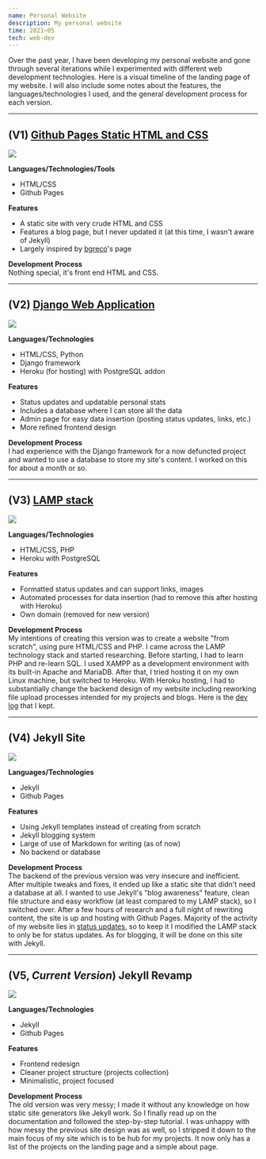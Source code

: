```yaml
---
name: Personal Website
description: My personal website
time: 2021~05
tech: web-dev
---  
```

  
Over the past year, I have been developing my personal website and gone through several iterations while I experimented with different web development technologies. Here is a visual timeline of the landing page of my website. I will also include some notes about the features, the languages/technologies I used, and the general development process for each version.

---

## (V1) [Github Pages Static HTML and CSS](https://brainuser5705.github.io/website/)

![](https://i.imgur.com/QCN9UMQ.png)

**Languages/Technologies/Tools**
- HTML/CSS
- Github Pages

**Features**
- A static site with very crude HTML and CSS
- Features a blog page, but I never updated it (at this time, I wasn't aware of Jekyll)
- Largely inspired by [bgreco](https://bgreco.net)'s page

**Development Process**  
Nothing special, it's front end HTML and CSS.

---

## (V2) [Django Web Application](https://brainuser5705-website.herokuapp.com/)

![](https://i.imgur.com/OugkFVs.png)

**Languages/Technologies**
- HTML/CSS, Python
- Django framework
- Heroku (for hosting) with PostgreSQL addon

**Features**
- Status updates and updatable personal stats
- Includes a database where I can store all the data
- Admin page for easy data insertion (posting status updates, links, etc.)
- More refined frontend design

**Development Process**  
I had experience with the Django framework for a now defuncted project and wanted to use a database to store my site's content. I worked on this for about a month or so.

---

## (V3) [LAMP stack](https://ashleyliew-prod.herokuapp.com/)

![](https://i.imgur.com/dxjEZNf.png)

**Languages/Technologies**
- HTML/CSS, PHP
- Heroku with PostgreSQL

**Features**
- Formatted status updates and can support links, images
- Automated processes for data insertion (had to remove this after hosting with Heroku)
- Own domain (removed for new version)

**Development Process**  
My intentions of creating this version was to create a website "from scratch", using pure HTML/CSS and PHP. I came across the LAMP technology stack and started researching. Before starting, I had to learn PHP and re-learn SQL. I used XAMPP as a development environment with its built-in Apache and MariaDB. After that, I tried hosting it on my own Linux machine, but switched to Heroku. With Heroku hosting, I had to substantially change the backend design of my website including reworking file upload processes intended for my projects and blogs. Here is the [dev log](https://docs.google.com/document/d/1SA3ubiG70d9M1Hqk-DVgXof6wn9dMNGebQ_Oc5kBN2c/edit?usp=sharing) that I kept.

---

## (V4) Jekyll Site

![](https://i.imgur.com/hF062eS.png)

**Languages/Technologies**
- Jekyll
- Github Pages

**Features**
- Using Jekyll templates instead of creating from scratch
- Jekyll blogging system
- Large of use of Markdown for writing (as of now)
- No backend or database

**Development Process**  
The backend of the previous version was very insecure and inefficient. After multiple tweaks and fixes, it ended up like a static site that didn't need a database at all. I wanted to use Jekyll's "blog awareness" feature, clean file structure and easy workflow (at least compared to my LAMP stack), so I switched over. After a few hours of research and a full night of rewriting content, the site is up and hosting with Github Pages. Majority of the activity of my website lies in [status updates](https://status.ashleyliew.com), so to keep it I modified the LAMP stack to only be for status updates. As for blogging, it will be done on this site with Jekyll. 

---

## (V5, *Current Version*) Jekyll Revamp

![](https://i.imgur.com/HT5oMs4.png)

**Languages/Technologies**
- Jekyll
- Github Pages

**Features**
- Frontend redesign
- Cleaner project structure (projects collection)
- Minimalistic, project focused

**Development Process**  
The old version was very messy; I made it without any knowledge on how static site generators like Jekyll work. So I finally read up on the documentation and followed the step-by-step tutorial. I was unhappy with how messy the previous site design was as well, so I stripped it down to the main focus of my site which is to be hub for my projects. It now only has a list of the projects on the landing page and a simple about page.